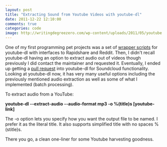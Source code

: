 ```yaml
---
layout: post
title: "Extracting Sound from Youtube Videos with youtube-dl"
date: 2011-12-22 12:10:00
comments: true
categories: code
image: http://writingdegreezero.com/wp-content/uploads/2011/05/youtube.png
---
```


One of my first programming pet projects was a set of [wrapper
scripts](http://github.com/ngokevin/mp3-Suite) for youtube-dl with interfaces
to Rapidshare and Reddit. Then, I didn't recall youtube-dl having an option to
extract audio out of videos though previously I did contact the maintainer and
requested it. Eventually, I ended up getting a [pull
request](/blog/20111116-youtube-dl/) into youtube-dl for Soundcloud
functionality. Looking at youtube-dl now, it has very many useful options
including the previously mentioned audio extraction as well as some of what I
implemented (batch processing).

To extract audio from a YouTube:

**youtube-dl --extract-audio --audio-format mp3 -o %\(title\)s [youtube-link]**

<!-- more -->

The -o option lets you specify how you want the output file to be named. I
prefer it as the literal title. It also supports simplified title with no
spaces %\(stitle\)s.

There you go, a clean one-liner for some Youtube harvesting goodness.
